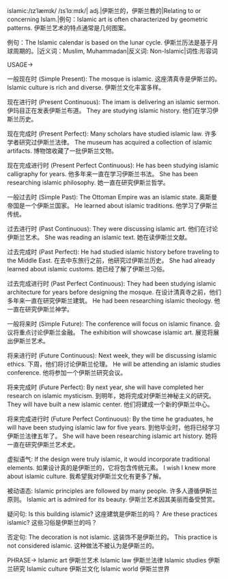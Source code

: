 islamic:/ɪzˈlæmɪk/ /ɪsˈlɑːmɪk/| adj.|伊斯兰的，伊斯兰教的|Relating to or concerning Islam.|例句：Islamic art is often characterized by geometric patterns. 伊斯兰艺术的特点通常是几何图案。

例句：The Islamic calendar is based on the lunar cycle. 伊斯兰历法是基于月球周期的。|近义词：Muslim, Muhammadan|反义词: Non-Islamic|词性:形容词


USAGE->

一般现在时 (Simple Present):
The mosque is islamic.  这座清真寺是伊斯兰的。
Islamic culture is rich and diverse. 伊斯兰文化丰富多样。

现在进行时 (Present Continuous):
The imam is delivering an islamic sermon. 伊玛目正在发表伊斯兰布道。
They are studying islamic history. 他们在学习伊斯兰历史。

现在完成时 (Present Perfect):
Many scholars have studied islamic law. 许多学者研究过伊斯兰法律。
The museum has acquired a collection of islamic artifacts.  博物馆收藏了一批伊斯兰文物。

现在完成进行时 (Present Perfect Continuous):
He has been studying islamic calligraphy for years. 他多年来一直在学习伊斯兰书法。
She has been researching islamic philosophy. 她一直在研究伊斯兰哲学。

一般过去时 (Simple Past):
The Ottoman Empire was an islamic state. 奥斯曼帝国是一个伊斯兰国家。
He learned about islamic traditions. 他学习了伊斯兰传统。

过去进行时 (Past Continuous):
They were discussing islamic art. 他们在讨论伊斯兰艺术。
She was reading an islamic text. 她在读伊斯兰文献。

过去完成时 (Past Perfect):
He had studied islamic history before traveling to the Middle East. 在去中东旅行之前，他研究过伊斯兰历史。
She had already learned about islamic customs. 她已经了解了伊斯兰习俗。

过去完成进行时 (Past Perfect Continuous):
They had been studying islamic architecture for years before designing the mosque. 在设计清真寺之前，他们多年来一直在研究伊斯兰建筑。
He had been researching islamic theology. 他一直在研究伊斯兰神学。

一般将来时 (Simple Future):
The conference will focus on islamic finance. 会议将重点讨论伊斯兰金融。
The exhibition will showcase islamic art. 展览将展出伊斯兰艺术。

将来进行时 (Future Continuous):
Next week, they will be discussing islamic ethics. 下周，他们将讨论伊斯兰伦理。
He will be attending an islamic studies conference. 他将参加一个伊斯兰研究会议。

将来完成时 (Future Perfect):
By next year, she will have completed her research on islamic mysticism. 到明年，她将完成对伊斯兰神秘主义的研究。
They will have built a new islamic center. 他们将建成一个新的伊斯兰中心。

将来完成进行时 (Future Perfect Continuous):
By the time he graduates, he will have been studying islamic law for five years. 到他毕业时，他将已经学习伊斯兰法律五年了。
She will have been researching islamic art history. 她将一直在研究伊斯兰艺术史。

虚拟语气:
If the design were truly islamic, it would incorporate traditional elements. 如果设计真的是伊斯兰的，它将包含传统元素。
I wish I knew more about islamic culture. 我希望我对伊斯兰文化有更多了解。

被动语态:
Islamic principles are followed by many people. 许多人遵循伊斯兰原则。
Islamic art is admired for its beauty. 伊斯兰艺术因其美丽而备受赞赏。

疑问句:
Is this building islamic? 这座建筑是伊斯兰的吗？
Are these practices islamic? 这些习俗是伊斯兰的吗？

否定句:
The decoration is not islamic.  这装饰不是伊斯兰的。
This practice is not considered islamic.  这种做法不被认为是伊斯兰的。


PHRASE->
Islamic art  伊斯兰艺术
Islamic law  伊斯兰法律
Islamic studies  伊斯兰研究
Islamic culture  伊斯兰文化
Islamic world  伊斯兰世界

